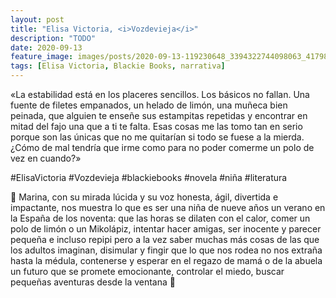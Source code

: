 ```yaml
---
layout: post
title: "Elisa Victoria, <i>Vozdevieja</i>"
description: "TODO"
date: 2020-09-13
feature_image: images/posts/2020-09-13-119230648_3394322744098063_417984895964373028_n_17843890361341007.jpg
tags: [Elisa Victoria, Blackie Books, narrativa]
---
```


«La estabilidad está en los placeres sencillos. Los básicos no fallan. Una fuente de filetes empanados, un helado de limón, una muñeca bien peinada, que alguien te enseñe sus estampitas repetidas y encontrar en mitad del fajo una que a ti te falta. Esas cosas me las tomo tan en serio porque son las únicas que no me quitarían si todo se fuese a la mierda. ¿Cómo de mal tendría que irme como para no poder comerme un polo de vez en cuando?»
<!--more-->

#ElisaVictoria #Vozdevieja
#blackiebooks #novela #niña #literatura

🌺 Marina, con su mirada lúcida y su voz honesta, ágil, divertida e impactante, nos muestra lo que es ser una niña de nueve años un verano en la España de los noventa: que las horas se dilaten con el calor, comer un polo de limón o un Mikolápiz, intentar hacer amigas, ser inocente y parecer pequeña e incluso repipi pero a la vez saber muchas más cosas de las que los adultos imaginan, disimular y fingir que lo que nos rodea no nos extraña hasta la médula, contenerse y esperar en el regazo de mamá o de la abuela un futuro que se promete emocionante, controlar el miedo, buscar pequeñas aventuras desde la ventana 🌺
